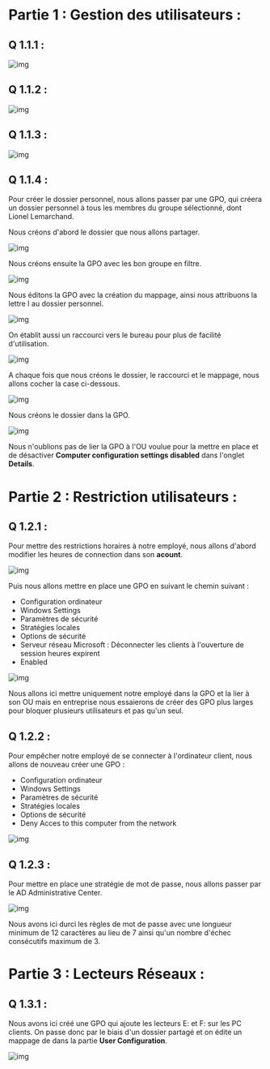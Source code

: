 # Partie 1 : Gestion des utilisateurs : 

## Q 1.1.1 : 

![img](https://github.com/ThomasDominici/CheckPoint3/blob/Ressources/ImagesEXO1/q111.JPG?raw=true)

## Q 1.1.2 : 

![img](https://github.com/ThomasDominici/CheckPoint3/blob/Ressources/ImagesEXO1/q112.JPG?raw=true)

## Q 1.1.3 : 

![img](https://github.com/ThomasDominici/CheckPoint3/blob/Ressources/ImagesEXO1/q113.JPG?raw=true)

## Q 1.1.4 : 

Pour créer le dossier personnel, nous allons passer par une GPO, qui créera un dossier personnel à tous les membres du groupe sélectionné, dont Lionel Lemarchand.  

Nous créons d'abord le dossier que nous allons partager.

![img](https://github.com/ThomasDominici/CheckPoint3/blob/Ressources/ImagesEXO1/q114a.JPG?raw=true)

  Nous créons ensuite la GPO avec les bon groupe en filtre.

![img](https://github.com/ThomasDominici/CheckPoint3/blob/Ressources/ImagesEXO1/q114b.JPG?raw=true)

Nous éditons la GPO avec la création du mappage, ainsi nous attribuons la lettre I au dossier personnel.

![img](https://github.com/ThomasDominici/CheckPoint3/blob/Ressources/ImagesEXO1/q114c.JPG?raw=true)

On établit aussi un raccourci vers le bureau pour plus de facilité d'utilisation.

![img](https://github.com/ThomasDominici/CheckPoint3/blob/Ressources/ImagesEXO1/q114d.JPG?raw=true)

A chaque fois que nous créons le dossier, le raccourci et le mappage, nous allons cocher la case ci-dessous.

![img](https://github.com/ThomasDominici/CheckPoint3/blob/Ressources/ImagesEXO1/q114e.JPG?raw=true)

Nous créons le dossier dans la GPO.

![img](https://github.com/ThomasDominici/CheckPoint3/blob/Ressources/ImagesEXO1/q114f.JPG?raw=true)


Nous n'oublions pas de lier la GPO à l'OU voulue pour la mettre en place et de désactiver **Computer configuration settings disabled** dans l'onglet **Details**.


# Partie 2 : Restriction utilisateurs : 

## Q 1.2.1 : 

Pour mettre des restrictions horaires à notre employé, nous allons d'abord modifier les heures de connection dans son **acount**.

![img](https://github.com/ThomasDominici/CheckPoint3/blob/Ressources/ImagesEXO1/q121a.JPG?raw=true)

Puis nous allons mettre en place une GPO en suivant le chemin suivant : 
- Configuration ordinateur
- Windows Settings
- Paramètres de sécurité
- Stratégies locales
- Options de sécurité
- Serveur réseau Microsoft : Déconnecter les clients à l'ouverture de session heures expirent
- Enabled

![img](https://github.com/ThomasDominici/CheckPoint3/blob/Ressources/ImagesEXO1/q121b.JPG?raw=true)


Nous allons ici mettre uniquement notre employé dans la GPO et la lier à son OU mais en entreprise nous essaierons de créer des GPO plus larges pour bloquer plusieurs utilisateurs et pas qu'un seul.


## Q 1.2.2 : 

Pour empêcher notre employé de se connecter à l'ordinateur client, nous allons de nouveau créer une GPO : 
- Configuration ordinateur
- Windows Settings
- Paramètres de sécurité
- Stratégies locales
- Options de sécurité
- Deny Acces to this computer from the network

![img](https://github.com/ThomasDominici/CheckPoint3/blob/Ressources/ImagesEXO1/dsgdsgsd.JPG?raw=true)

## Q 1.2.3 : 

Pour mettre en place une stratégie de mot de passe, nous allons passer par le AD Administrative Center.

![img](https://github.com/ThomasDominici/CheckPoint3/blob/Ressources/ImagesEXO1/q123.JPG?raw=true)

Nous avons ici durci les règles de mot de passe avec une longueur minimum  de 12 caractères au lieu de 7 ainsi qu'un nombre d'échec consécutifs maximum de 3.


# Partie 3 : Lecteurs Réseaux : 

## Q 1.3.1 : 

Nous avons ici créé une GPO qui ajoute les lecteurs E: et F: sur les PC clients.
On passe donc par le biais d'un dossier partagé et on édite un mappage de dans la partie **User Configuration**.

![img](https://github.com/ThomasDominici/CheckPoint3/blob/Ressources/ImagesEXO1/q131.JPG?raw=true)
